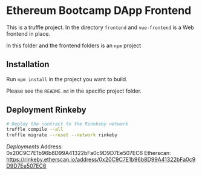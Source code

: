 # Ethereum Bootcamp DApp Frontend

This is a truffle project. In the directory `frontend` and `vue-frontend` is a Web frontend in place.

In this folder and the frontend folders is an `npm` project

## Installation

Run `npm install` in the project you want to build.

Please see the `README.md` in the specific project folder.

## Deployment Rinkeby

```bash
# Deploy the contract to the Rinnkeby network
truffle compile --all
truffle migrate --reset --network rinkeby
```

*Deployments*
Address: 0x20C9C7E1b96b8D99A41322bFa0c9D9D7Ee507EC6
Etherscan: https://rinkeby.etherscan.io/address/0x20C9C7E1b96b8D99A41322bFa0c9D9D7Ee507EC6
